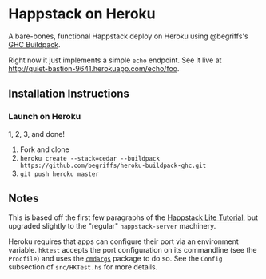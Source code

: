# Happstack on Heroku

A bare-bones, functional Happstack deploy on Heroku using @begriffs's [GHC
Buildpack](https://github.com/begriffs/heroku-buildpack-ghc).

Right now it just implements a simple `echo` endpoint. See it live at
http://quiet-bastion-9641.herokuapp.com/echo/foo.

## Installation Instructions

### Launch on Heroku

1, 2, 3, and done!

1. Fork and clone
2. `heroku create --stack=cedar --buildpack https://github.com/begriffs/heroku-buildpack-ghc.git`
3. `git push heroku master`

## Notes

This is based off the first few paragraphs of the [Happstack Lite
Tutorial](http://happstack.com/page/view-page-slug/9/happstack-lite-tutorial),
but upgraded slightly to the "regular" `happstack-server` machinery.

Heroku requires that apps can configure their port via an environment variable.
`hktest` accepts the port configuration on its commandline (see the `Procfile`)
and uses the [`cmdargs`](hackage.haskell.org/package/cmdargs) package to do so.
See the `Config` subsection of `src/HKTest.hs` for more details.
